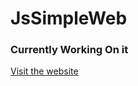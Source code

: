 # JsSimpleWeb

<h3>Currently Working On it </h3>

[Visit the website](https://mayurp112.github.io/JsSimpleWeb/)

